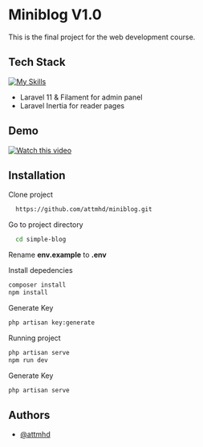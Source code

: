 
# Miniblog V1.0

This is the final project for the web development course.

## Tech Stack

[![My Skills](https://skillicons.dev/icons?i=laravel,mysql,vite,tailwind)](https://skillicons.dev)

- Laravel 11 & Filament for admin panel
- Laravel Inertia for reader pages

## Demo

[![Watch this video](https://img.youtube.com/vi/MGL7Djz-oLc0.jpg)](https://www.youtube.com/watch?v=MGL7Djz-oLc)
## Installation

Clone project

```bash
  https://github.com/attmhd/miniblog.git
```
Go to project directory

```bash
  cd simple-blog
```
Rename **env.example** to **.env**

Install depedencies

```bash
composer install
npm install
```
Generate Key

```bash
php artisan key:generate
```    

Running project

```bash
php artisan serve
npm run dev
```    

Generate Key

```bash
php artisan serve
```    
    
## Authors

- [@attmhd](https://github.com/attnmhd/)